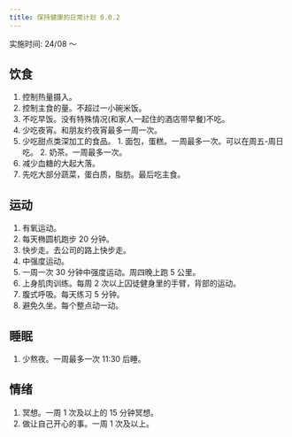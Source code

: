 ```yaml
---
title: 保持健康的日常计划 0.0.2
---
```


实施时间: 24/08 ～

## 饮食
1. 控制热量摄入。
  1. 控制主食的量。不超过一小碗米饭。
  2. 不吃早饭。没有特殊情况(和家人一起住的酒店带早餐)不吃。
  3. 少吃夜宵。和朋友约夜宵最多一周一次。
  4. 少吃甜点类深加工的食品。
    1. 面包，蛋糕。一周最多一次。可以在周五-周日吃。
    2. 奶茶。一周最多一次。
2. 减少血糖的大起大落。
  1. 先吃大部分蔬菜，蛋白质，脂肪。最后吃主食。

## 运动
1. 有氧运动。
  1. 每天椭圆机跑步 20 分钟。
  2. 快步走。去公司的路上快步走。
2. 中强度运动。
  1. 一周一次 30 分钟中强度运动。周四晚上跑 5 公里。
  2. 上身肌肉训练。每周 2 次以上囚徒健身里的手臂，背部的运动。
3. 腹式呼吸。每天练习 5 分钟。
4. 避免久坐。每个整点动一动。

## 睡眠
1. 少熬夜。一周最多一次 11:30 后睡。

## 情绪
1. 冥想。一周 1 次及以上的 15 分钟冥想。
2. 做让自己开心的事。一周 1 次及以上。
